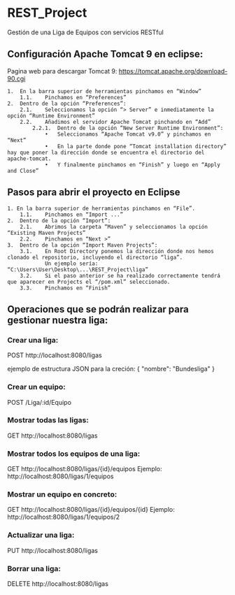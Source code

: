 # REST_Project
Gestión de una Liga de Equipos con servicios RESTful

## Configuración Apache Tomcat 9 en eclipse:
Pagina web para descargar Tomcat 9: https://tomcat.apache.org/download-90.cgi 

	1.	En la barra superior de herramientas pinchamos en “Window”
		1.1.	Pinchamos en “Preferences”
	2.	Dentro de la opción “Preferences”:
		2.1.	Seleccionamos la opción “> Server” e inmediatamente la opción “Runtime Environment”
		2.2.	Añadimos el servidor Apache Tomcat pinchando en “Add”
			2.2.1.	Dentro de la opción “New Server Runtime Environment”:
				•	Seleccionamos “Apache Tomcat v9.0” y pinchamos en “Next”
				•	En la parte donde pone “Tomcat installation directory” hay que poner la dirección donde se encuentra el directorio del apache-tomcat.
				•	Y finalmente pinchamos en “Finish” y luego en “Apply and Close”
				
## Pasos para abrir el proyecto en Eclipse
	1. En la barra superior de herramientas pinchamos en “File”.
		1.1.	Pinchamos en “Import ...”
	2.	Dentro de la opción “Import”:
		2.1.	Abrimos la carpeta “Maven” y seleccionamos la opción “Existing Maven Projects”
		2.2.	Pinchamos en “Next >”
	3.	Dentro de la opción “Import Maven Projects”:
		3.1.	En Root Directory ponemos la dirección donde nos hemos clonado el repositorio, incluyendo el directorio “liga”.
				Un ejemplo sería: “C:\Users\User\Desktop\...\REST_Project\liga”
		3.2.	Si el paso anterior se ha realizado correctamente tendrá que aparecer en Projects el “/pom.xml” seleccionado.
		3.3.	Pinchamos en “Finish”


## Operaciones que se podrán realizar para gestionar nuestra liga:

### Crear una liga:
  POST http://localhost:8080/ligas
  
  ejemplo de estructura JSON para la creción:
  {
  "nombre": "Bundesliga"
  }
  
### Crear un equipo:
  POST /Liga/:id/Equipo
  
### Mostrar todas las ligas:
  GET  http://localhost:8080/ligas
  
### Mostrar todos los equipos de una liga:
  GET http://localhost:8080/ligas/{id}/equipos
  Ejemplo:
  http://localhost:8080/ligas/1/equipos
  
### Mostrar un equipo en concreto:
  GET http://localhost:8080/ligas/{id}/equipos/{id}
  Ejemplo:
  http://localhost:8080/ligas/1/equipos/2
  
### Actualizar una liga:
  PUT http://localhost:8080/ligas
  
  
### Borrar una liga: 
  DELETE http://localhost:8080/ligas 
  
